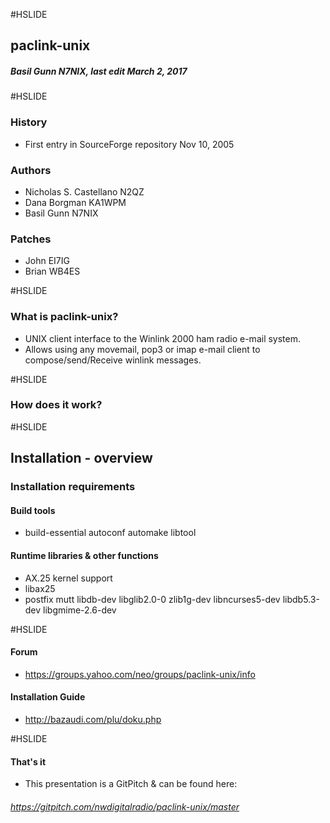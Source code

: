 #HSLIDE

## paclink-unix
##### Basil Gunn N7NIX, last edit March 2, 2017
#HSLIDE

### History
* First entry in SourceForge repository Nov 10, 2005

### Authors
* Nicholas S. Castellano N2QZ
* Dana Borgman KA1WPM
* Basil Gunn N7NIX

### Patches
* John EI7IG
* Brian WB4ES

#HSLIDE

### What is paclink-unix?

* UNIX client interface to the Winlink 2000 ham radio e-mail system.
* Allows using any movemail, pop3 or imap e-mail client to compose/send/Receive winlink messages.

#HSLIDE

### How does it work?

#HSLIDE

## Installation - overview
### Installation requirements
#### Build tools

* build-essential autoconf automake libtool

#### Runtime libraries & other functions

* AX.25 kernel support
* libax25
* postfix mutt libdb-dev libglib2.0-0 zlib1g-dev libncurses5-dev libdb5.3-dev libgmime-2.6-dev

#HSLIDE

#### Forum

* https://groups.yahoo.com/neo/groups/paclink-unix/info

#### Installation Guide

* http://bazaudi.com/plu/doku.php

#HSLIDE

#### That's it

* This presentation is a GitPitch & can be found here:

###### https://gitpitch.com/nwdigitalradio/paclink-unix/master
